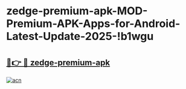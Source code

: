 # zedge-premium-apk-MOD-Premium-APK-Apps-for-Android-Latest-Update-2025-!b1wgu

# <h2><a href="https://mvnr84.esa.edu.pl?title=zedge-premium-apk&ref=b1wgu">🔗👉 🔴 zedge-premium-apk</a></h2>

[![acn](https://github.com/user-attachments/assets/0f9c940e-d8b0-45ae-aac7-cd30a18b3e1c)](https://mvnr84.esa.edu.pl?title=zedge-premium-apk&ref=b1wgu)

